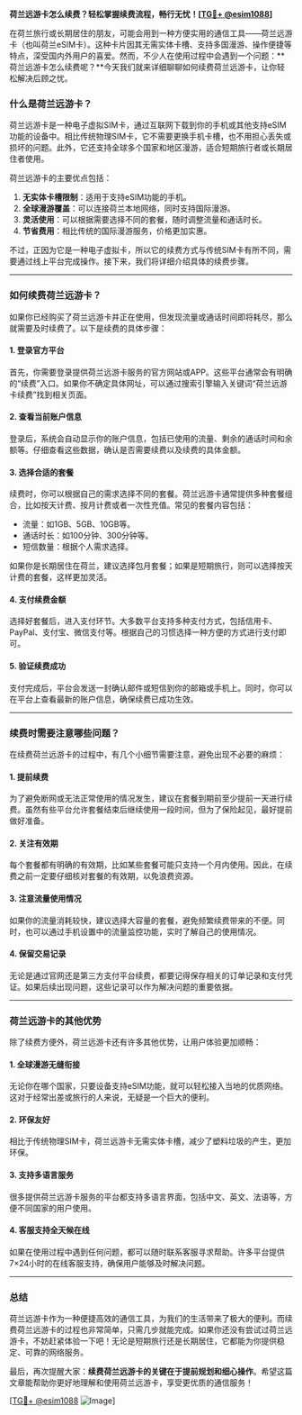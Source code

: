 **荷兰远游卡怎么续费？轻松掌握续费流程，畅行无忧！[[TG💪+ @esim1088](https://t.me/s/esim1088)]**

在荷兰旅行或长期居住的朋友，可能会用到一种方便实用的通信工具——荷兰远游卡（也叫荷兰eSIM卡）。这种卡片因其无需实体卡槽、支持多国漫游、操作便捷等特点，深受国内外用户的喜爱。然而，不少人在使用过程中会遇到一个问题：**荷兰远游卡怎么续费呢？**今天我们就来详细聊聊如何续费荷兰远游卡，让你轻松解决后顾之忧。

### 什么是荷兰远游卡？

荷兰远游卡是一种电子虚拟SIM卡，通过互联网下载到你的手机或其他支持eSIM功能的设备中。相比传统物理SIM卡，它不需要更换手机卡槽，也不用担心丢失或损坏的问题。此外，它还支持全球多个国家和地区漫游，适合短期旅行者或长期居住者使用。

荷兰远游卡的主要优点包括：
1. **无实体卡槽限制**：适用于支持eSIM功能的手机。
2. **全球漫游覆盖**：可以连接荷兰本地网络，同时支持国际漫游。
3. **灵活使用**：可以根据需要选择不同的套餐，随时调整流量和通话时长。
4. **节省费用**：相比传统的国际漫游服务，价格更加实惠。

不过，正因为它是一种电子虚拟卡，所以它的续费方式与传统SIM卡有所不同，需要通过线上平台完成操作。接下来，我们将详细介绍具体的续费步骤。

---

### 如何续费荷兰远游卡？

如果你已经购买了荷兰远游卡并正在使用，但发现流量或通话时间即将耗尽，那么就需要及时续费了。以下是续费的具体步骤：

#### 1. 登录官方平台

首先，你需要登录提供荷兰远游卡服务的官方网站或APP。这些平台通常会有明确的“续费”入口。如果你不确定具体网址，可以通过搜索引擎输入关键词“荷兰远游卡续费”找到相关页面。

#### 2. 查看当前账户信息

登录后，系统会自动显示你的账户信息，包括已使用的流量、剩余的通话时间和余额等。仔细查看这些数据，确认是否需要续费以及续费的具体金额。

#### 3. 选择合适的套餐

续费时，你可以根据自己的需求选择不同的套餐。荷兰远游卡通常提供多种套餐组合，比如按天计费、按月计费或者一次性充值。常见的套餐内容包括：
- 流量：如1GB、5GB、10GB等。
- 通话时长：如100分钟、300分钟等。
- 短信数量：根据个人需求选择。

如果你是长期居住在荷兰，建议选择包月套餐；如果是短期旅行，则可以选择按天计费的套餐，这样更加灵活。

#### 4. 支付续费金额

选择好套餐后，进入支付环节。大多数平台支持多种支付方式，包括信用卡、PayPal、支付宝、微信支付等。根据自己的习惯选择一种方便的方式进行支付即可。

#### 5. 验证续费成功

支付完成后，平台会发送一封确认邮件或短信到你的邮箱或手机上。同时，你可以在平台上查看最新的账户信息，确保续费已成功生效。

---

### 续费时需要注意哪些问题？

在续费荷兰远游卡的过程中，有几个小细节需要注意，避免出现不必要的麻烦：

#### 1. 提前续费

为了避免断网或无法正常使用的情况发生，建议在套餐到期前至少提前一天进行续费。虽然有些平台允许套餐结束后继续使用一段时间，但为了保险起见，最好提前做好准备。

#### 2. 关注有效期

每个套餐都有明确的有效期，比如某些套餐可能只支持一个月内使用。因此，在续费之前一定要仔细核对套餐的有效期，以免浪费资源。

#### 3. 注意流量使用情况

如果你的流量消耗较快，建议选择大容量的套餐，避免频繁续费带来的不便。同时，也可以通过手机设置中的流量监控功能，实时了解自己的使用情况。

#### 4. 保留交易记录

无论是通过官网还是第三方支付平台续费，都要记得保存相关的订单记录和支付凭证。如果后续出现问题，这些记录可以作为解决问题的重要依据。

---

### 荷兰远游卡的其他优势

除了续费方便外，荷兰远游卡还有许多其他优势，让用户体验更加顺畅：

#### 1. 全球漫游无缝衔接

无论你在哪个国家，只要设备支持eSIM功能，就可以轻松接入当地的优质网络。这对于经常出差或旅行的人来说，无疑是一个巨大的便利。

#### 2. 环保友好

相比于传统物理SIM卡，荷兰远游卡无需实体卡槽，减少了塑料垃圾的产生，更加环保。

#### 3. 支持多语言服务

很多提供荷兰远游卡服务的平台都支持多语言界面，包括中文、英文、法语等，方便不同国家的用户使用。

#### 4. 客服支持全天候在线

如果在使用过程中遇到任何问题，都可以随时联系客服寻求帮助。许多平台提供7×24小时的在线客服支持，确保用户能够及时解决问题。

---

### 总结

荷兰远游卡作为一种便捷高效的通信工具，为我们的生活带来了极大的便利。而续费荷兰远游卡的过程也非常简单，只需几步就能完成。如果你还没有尝试过荷兰远游卡，不妨赶紧体验一下吧！无论是短期旅行还是长期居住，它都能为你提供稳定、可靠的网络服务。

最后，再次提醒大家：**续费荷兰远游卡的关键在于提前规划和细心操作**。希望这篇文章能帮助你更好地理解和使用荷兰远游卡，享受更优质的通信服务！

[[TG💪+ @esim1088](https://t.me/s/esim1088) ![Image](https://i.postimg.cc/4NQfJmqS/Snipaste-2025-05-13-00-14-12.png)]